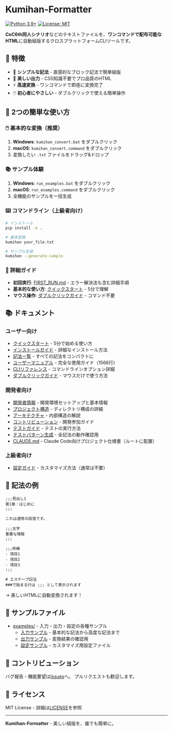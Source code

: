 # Kumihan-Formatter

[![Python 3.9+](https://img.shields.io/badge/python-3.9+-blue.svg)](https://www.python.org/downloads/)
[![License: MIT](https://img.shields.io/badge/License-MIT-yellow.svg)](https://opensource.org/licenses/MIT)

**CoC6th同人シナリオ**などのテキストファイルを、**ワンコマンドで配布可能なHTML**に自動組版するクロスプラットフォームCLIツールです。

## 🎯 特徴

- 📝 **シンプルな記法** - 直感的なブロック記法で簡単組版
- 🎨 **美しい出力** - CSS知識不要でプロ品質のHTML
- ⚡ **高速変換** - ワンコマンドで即座に変換完了
- 🖱️ **初心者にやさしい** - ダブルクリックで使える簡単操作

## 🚀 2つの簡単な使い方

### 🖱️ 基本的な変換（推奨）
1. **Windows**: `kumihan_convert.bat` をダブルクリック
2. **macOS**: `kumihan_convert.command` をダブルクリック
3. 変換したい `.txt` ファイルをドラッグ&ドロップ

### 📚 サンプル体験
1. **Windows**: `run_examples.bat` をダブルクリック
2. **macOS**: `run_examples.command` をダブルクリック
3. 全機能のサンプルを一括生成

### ⌨️ コマンドライン（上級者向け）
```bash
# インストール
pip install -e .

# 基本変換
kumihan your_file.txt

# サンプル生成
kumihan --generate-sample
```

### 📖 詳細ガイド
- **初回実行**: [FIRST_RUN.md](FIRST_RUN.md) - エラー解決法も含む詳細手順
- **基本的な使い方**: [クイックスタート](docs/user/QUICK_START.txt) - 5分で理解
- **マウス操作**: [ダブルクリックガイド](docs/user/DOUBLE_CLICK_GUIDE.md) - コマンド不要

## 📚 ドキュメント

### ユーザー向け
- [クイックスタート](docs/user/QUICK_START.txt) - 5分で始める使い方
- [インストールガイド](docs/user/INSTALL.md) - 詳細なインストール方法
- [記法一覧](docs/user/SYNTAX_CHEATSHEET.txt) - すべての記法をコンパクトに
- [ユーザーマニュアル](docs/user/USER_MANUAL.txt) - 完全な使用ガイド（1566行）
- [CLIリファレンス](docs/user/CLI_REFERENCE.md) - コマンドラインオプション詳細
- [ダブルクリックガイド](docs/user/DOUBLE_CLICK_GUIDE.md) - マウスだけで使う方法

### 開発者向け
- [開発者情報](dev/README.md) - 開発環境セットアップと基本情報
- [プロジェクト構造](docs/STRUCTURE.md) - ディレクトリ構成の詳細
- [アーキテクチャ](docs/dev/ARCHITECTURE.md) - 内部構造の解説
- [コントリビューション](docs/dev/CONTRIBUTING.md) - 開発参加ガイド
- [テストガイド](docs/dev/TESTING.md) - テストの実行方法
- [テストパターン生成](docs/user/USAGE_GENERATE_TEST.md) - 全記法の動作確認用
- [CLAUDE.md](CLAUDE.md) - Claude Code向けプロジェクト仕様書（ルートに配置）

### 上級者向け
- [設定ガイド](docs/user/CONFIG_GUIDE.md) - カスタマイズ方法（通常は不要）

## 📝 記法の例

```text
;;;見出し1
第1章：はじめに
;;;

これは通常の段落です。

;;;太字
重要な情報
;;;

;;;枠線
- 項目1
- 項目2
- 項目3
;;;

# エスケープ記法
###で始まる行は ;;; として表示されます
```

→ 美しいHTMLに自動変換されます！

## 📁 サンプルファイル

- [examples/](examples/) - 入力・出力・設定の各種サンプル
  - [入力サンプル](examples/input/) - 基本的な記法から高度な記法まで
  - [出力サンプル](examples/output/) - 変換結果の確認用
  - [設定サンプル](examples/config/) - カスタマイズ用設定ファイル

## 🤝 コントリビューション

バグ報告・機能要望は[Issues](https://github.com/mo9mo9-uwu-mo9mo9/Kumihan-Formatter/issues)へ。
プルリクエストも歓迎します。

## 📄 ライセンス

MIT License - 詳細は[LICENSE](LICENSE)を参照

---

**Kumihan-Formatter** - 美しい組版を、誰でも簡単に。